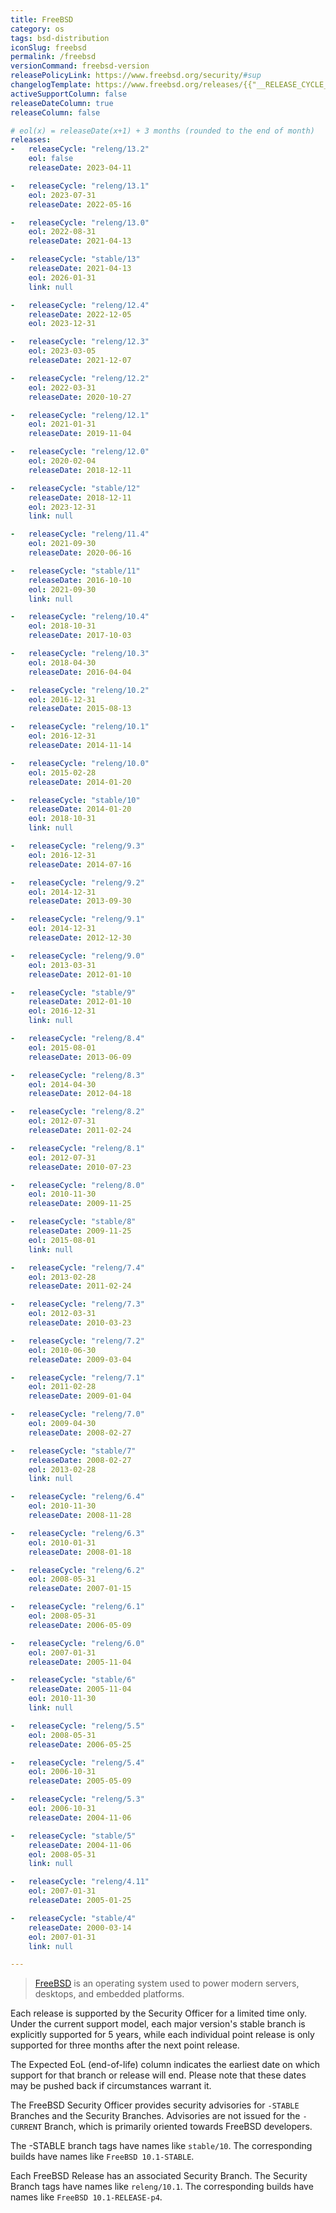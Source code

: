 ```yaml
---
title: FreeBSD
category: os
tags: bsd-distribution
iconSlug: freebsd
permalink: /freebsd
versionCommand: freebsd-version
releasePolicyLink: https://www.freebsd.org/security/#sup
changelogTemplate: https://www.freebsd.org/releases/{{"__RELEASE_CYCLE__" | split:'/' | last}}R/relnotes/
activeSupportColumn: false
releaseDateColumn: true
releaseColumn: false

# eol(x) = releaseDate(x+1) + 3 months (rounded to the end of month)
releases:
-   releaseCycle: "releng/13.2"
    eol: false
    releaseDate: 2023-04-11

-   releaseCycle: "releng/13.1"
    eol: 2023-07-31
    releaseDate: 2022-05-16

-   releaseCycle: "releng/13.0"
    eol: 2022-08-31
    releaseDate: 2021-04-13

-   releaseCycle: "stable/13"
    releaseDate: 2021-04-13
    eol: 2026-01-31
    link: null

-   releaseCycle: "releng/12.4"
    releaseDate: 2022-12-05
    eol: 2023-12-31

-   releaseCycle: "releng/12.3"
    eol: 2023-03-05
    releaseDate: 2021-12-07

-   releaseCycle: "releng/12.2"
    eol: 2022-03-31
    releaseDate: 2020-10-27

-   releaseCycle: "releng/12.1"
    eol: 2021-01-31
    releaseDate: 2019-11-04

-   releaseCycle: "releng/12.0"
    eol: 2020-02-04
    releaseDate: 2018-12-11

-   releaseCycle: "stable/12"
    releaseDate: 2018-12-11
    eol: 2023-12-31
    link: null

-   releaseCycle: "releng/11.4"
    eol: 2021-09-30
    releaseDate: 2020-06-16

-   releaseCycle: "stable/11"
    releaseDate: 2016-10-10
    eol: 2021-09-30
    link: null

-   releaseCycle: "releng/10.4"
    eol: 2018-10-31
    releaseDate: 2017-10-03

-   releaseCycle: "releng/10.3"
    eol: 2018-04-30
    releaseDate: 2016-04-04

-   releaseCycle: "releng/10.2"
    eol: 2016-12-31
    releaseDate: 2015-08-13

-   releaseCycle: "releng/10.1"
    eol: 2016-12-31
    releaseDate: 2014-11-14

-   releaseCycle: "releng/10.0"
    eol: 2015-02-28
    releaseDate: 2014-01-20

-   releaseCycle: "stable/10"
    releaseDate: 2014-01-20
    eol: 2018-10-31
    link: null

-   releaseCycle: "releng/9.3"
    eol: 2016-12-31
    releaseDate: 2014-07-16

-   releaseCycle: "releng/9.2"
    eol: 2014-12-31
    releaseDate: 2013-09-30

-   releaseCycle: "releng/9.1"
    eol: 2014-12-31
    releaseDate: 2012-12-30

-   releaseCycle: "releng/9.0"
    eol: 2013-03-31
    releaseDate: 2012-01-10

-   releaseCycle: "stable/9"
    releaseDate: 2012-01-10
    eol: 2016-12-31
    link: null

-   releaseCycle: "releng/8.4"
    eol: 2015-08-01
    releaseDate: 2013-06-09

-   releaseCycle: "releng/8.3"
    eol: 2014-04-30
    releaseDate: 2012-04-18

-   releaseCycle: "releng/8.2"
    eol: 2012-07-31
    releaseDate: 2011-02-24

-   releaseCycle: "releng/8.1"
    eol: 2012-07-31
    releaseDate: 2010-07-23

-   releaseCycle: "releng/8.0"
    eol: 2010-11-30
    releaseDate: 2009-11-25

-   releaseCycle: "stable/8"
    releaseDate: 2009-11-25
    eol: 2015-08-01
    link: null

-   releaseCycle: "releng/7.4"
    eol: 2013-02-28
    releaseDate: 2011-02-24

-   releaseCycle: "releng/7.3"
    eol: 2012-03-31
    releaseDate: 2010-03-23

-   releaseCycle: "releng/7.2"
    eol: 2010-06-30
    releaseDate: 2009-03-04

-   releaseCycle: "releng/7.1"
    eol: 2011-02-28
    releaseDate: 2009-01-04

-   releaseCycle: "releng/7.0"
    eol: 2009-04-30
    releaseDate: 2008-02-27

-   releaseCycle: "stable/7"
    releaseDate: 2008-02-27
    eol: 2013-02-28
    link: null

-   releaseCycle: "releng/6.4"
    eol: 2010-11-30
    releaseDate: 2008-11-28

-   releaseCycle: "releng/6.3"
    eol: 2010-01-31
    releaseDate: 2008-01-18

-   releaseCycle: "releng/6.2"
    eol: 2008-05-31
    releaseDate: 2007-01-15

-   releaseCycle: "releng/6.1"
    eol: 2008-05-31
    releaseDate: 2006-05-09

-   releaseCycle: "releng/6.0"
    eol: 2007-01-31
    releaseDate: 2005-11-04

-   releaseCycle: "stable/6"
    releaseDate: 2005-11-04
    eol: 2010-11-30
    link: null

-   releaseCycle: "releng/5.5"
    eol: 2008-05-31
    releaseDate: 2006-05-25

-   releaseCycle: "releng/5.4"
    eol: 2006-10-31
    releaseDate: 2005-05-09

-   releaseCycle: "releng/5.3"
    eol: 2006-10-31
    releaseDate: 2004-11-06

-   releaseCycle: "stable/5"
    releaseDate: 2004-11-06
    eol: 2008-05-31
    link: null

-   releaseCycle: "releng/4.11"
    eol: 2007-01-31
    releaseDate: 2005-01-25

-   releaseCycle: "stable/4"
    releaseDate: 2000-03-14
    eol: 2007-01-31
    link: null

---
```


> [FreeBSD](https://www.freebsd.org) is an operating system used to power modern servers, desktops,
> and embedded platforms.

Each release is supported by the Security Officer for a limited time only. Under the current support
model, each major version's stable branch is explicitly supported for 5 years, while each individual
point release is only supported for three months after the next point release.

The Expected EoL (end-of-life) column indicates the earliest date on which support for that branch
or release will end. Please note that these dates may be pushed back if circumstances warrant it.

The FreeBSD Security Officer provides security advisories for `-STABLE` Branches and the Security
Branches. Advisories are not issued for the `-CURRENT` Branch, which is primarily oriented towards
FreeBSD developers.

The -STABLE branch tags have names like `stable/10`. The corresponding builds have names like `FreeBSD
10.1-STABLE`.

Each FreeBSD Release has an associated Security Branch. The Security Branch tags have names like
`releng/10.1`. The corresponding builds have names like `FreeBSD 10.1-RELEASE-p4`.
